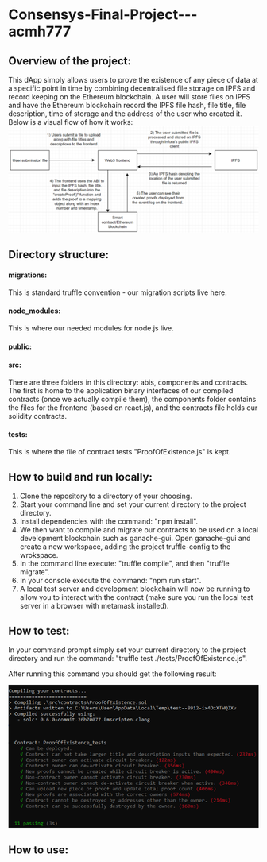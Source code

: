 # Consensys-Final-Project---acmh777

## Overview of the project:

This dApp simply allows users to prove the existence of any piece of data at a specific point in time by combining decentralised file storage on IPFS and record keeping on the Ethereum blockchain. A user will store files on IPFS and have the Ethereum blockchain record the IPFS file hash, file title, file description, time of storage and the address of the user who created it. Below is a visual flow of how it works: 
![diagram](https://github.com/acmh777/Consensys-Final-Project---acmh777/blob/main/readme_images/diagram.PNG)


## Directory structure:
#### migrations:
This is standard truffle convention - our migration scripts live here.

#### node_modules:
This is where our needed modules for node.js live.

#### public:


#### src:
There are three folders in this directory: abis, components and contracts. The first is home to the application binary interfaces of our compiled contracts (once we actually compile them), the components folder contains the files for the frontend (based on react.js), and the contracts file holds our solidity contracts.

#### tests:
This is where the file of contract tests "ProofOfExistence.js" is kept. 

## How to build and run locally:

1) Clone the repository to a directory of your choosing.
2) Start your command line and set your current directory to the project directory.
3) Install dependencies with the command: "npm install".
4) We then want to compile and migrate our contracts to be used on a local development blockchain such as ganache-gui. Open ganache-gui and create a new workspace, adding the project truffle-config to the wrokspace. 
5) In the command line execute: "truffle compile", and then "truffle migrate".
6) In your console execute the command: "npm run start".
7) A local test server and development blockchain will now be running to allow you to interact with the contract (make sure you run the local test server in a browser with metamask installed).

## How to test:
In your command prompt simply set your current directory to the project directory and run the command: "truffle test ./tests/ProofOfExistence.js".

After running this command you should get the following result:

![passed_tests](https://github.com/acmh777/Consensys-Final-Project---acmh777/blob/main/readme_images/passed_tests.PNG)


## How to use:
